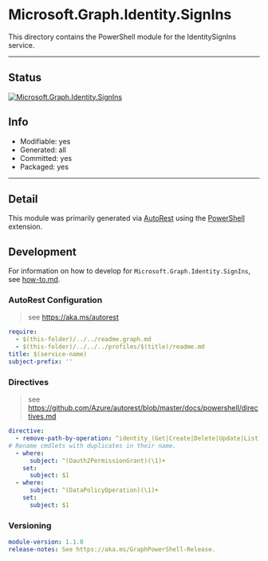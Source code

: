 <!-- region Generated -->
# Microsoft.Graph.Identity.SignIns
This directory contains the PowerShell module for the IdentitySignIns service.

---
## Status
[![Microsoft.Graph.Identity.SignIns](https://img.shields.io/powershellgallery/v/Microsoft.Graph.Identity.SignIns.svg?style=flat-square&label=Microsoft.Graph.Identity.SignIns "Microsoft.Graph.Identity.SignIns")](https://www.powershellgallery.com/packages/Microsoft.Graph.Identity.SignIns/)

## Info
- Modifiable: yes
- Generated: all
- Committed: yes
- Packaged: yes

---
## Detail
This module was primarily generated via [AutoRest](https://github.com/Azure/autorest) using the [PowerShell](https://github.com/Azure/autorest.powershell) extension.

## Development
For information on how to develop for `Microsoft.Graph.Identity.SignIns`, see [how-to.md](how-to.md).
<!-- endregion -->

### AutoRest Configuration

> see https://aka.ms/autorest

``` yaml
require:
  - $(this-folder)/../../readme.graph.md
  - $(this-folder)/../../../profiles/$(title)/readme.md
title: $(service-name)
subject-prefix: ''
```

### Directives

> see https://github.com/Azure/autorest/blob/master/docs/powershell/directives.md

``` yaml
directive:
  - remove-path-by-operation: ^identity_(Get|Create|Delete|Update|List)ConditionalAccess$|^policies\.policyRoot_.*PolicyRoot|^policies_(Get|Create|Delete|Update|List)ConditionalAccessPolicies$
# Rename cmdlets with duplicates in their name.
  - where:
      subject: ^(Oauth2PermissionGrant)(\1)+
    set:
      subject: $1
  - where:
      subject: ^(DataPolicyOperation)(\1)+
    set:
      subject: $1
```
### Versioning

``` yaml
module-version: 1.1.0
release-notes: See https://aka.ms/GraphPowerShell-Release.
```
